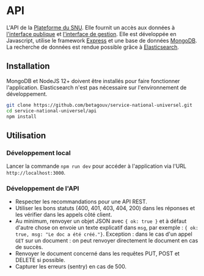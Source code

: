 # API

L'API de la [Plateforme du SNU](https://snu.gouv.fr). Elle fournit un accès aux données à [l'interface publique](https://github.com/betagouv/service-national-universel/tree/master/app) et [l'interface de gestion](https://github.com/betagouv/service-national-universel/tree/master/admin). Elle est développée en Javascript, utilise le framework [Express](https://expressjs.com) et une base de données [MongoDB](https://www.mongodb.com/). La recherche de données est rendue possible grâce à [Elasticsearch](https://www.elastic.co/fr/products/elasticsearch).

## Installation

MongoDB et NodeJS 12+ doivent être installés pour faire fonctionner l'application. Elasticsearch n'est pas nécessaire sur l'environnement de développement.

```bash
git clone https://github.com/betagouv/service-national-universel.git
cd service-national-universel/api
npm install
```

## Utilisation

### Développement local

Lancer la commande `npm run dev` pour accéder à l'application via l'URL `http://localhost:3000`.

### Développement de l'API

 - Respecter les recommandations pour une API REST.
 - Utiliser les bons statuts (400, 401, 403, 404, 200) dans les réponses et les vérifier dans les appels côté client.
 - Au minimum, renvoyer un objet JSON avec `{ ok: true }` et à défaut d'autre chose on envoie un texte explicatif dans `msg`, par exemple : `{ ok: true, msg: "Le doc a été créé."}`. Exception : dans le cas d'un appel `GET` sur un document : on peut renvoyer directement le document en cas de succès.
 - Renvoyer le document concerné dans les requêtes PUT, POST et DELETE si possible.
 - Capturer les erreurs (sentry) en cas de 500.
